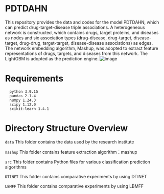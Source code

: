 # PDTDAHN
This repository provides the data and codes for the model PDTDAHN, which can predict drug-target-disease triple associations. A heterogeneous network is constructed, which contains drugs, target proteins, and diseases as nodes and six association types (drug-disease, drug-target, disease-target, drug-drug, target-target, disease-disease associations) as edges. The network embedding algorithm, Mashup, was adopted to extract feature representations of drugs, targets, and diseases from this network. The LightGBM is adopted as the prediction engine. 
![image](https://github.com/LI05281296/PDTDAHN/blob/main/Framework.png)
# Requirements
      python 3.9.15
      pandas 2.1.4
      numpy 1.24.3
      scipy 1.12.0
      scikit-learn 1.4.1
# Directory Structure Overview

`data`
This folder contains the data used by the research institute

`mashup`
This folder contains feature extraction algorithm：mashup

`src`
This folder contains Python files for various classification prediction algorithms

`DTINET`
This folder contains comparative experiments by using DTINET

`LBMFF`
This folder contains comparative experiments by using LBMFF


